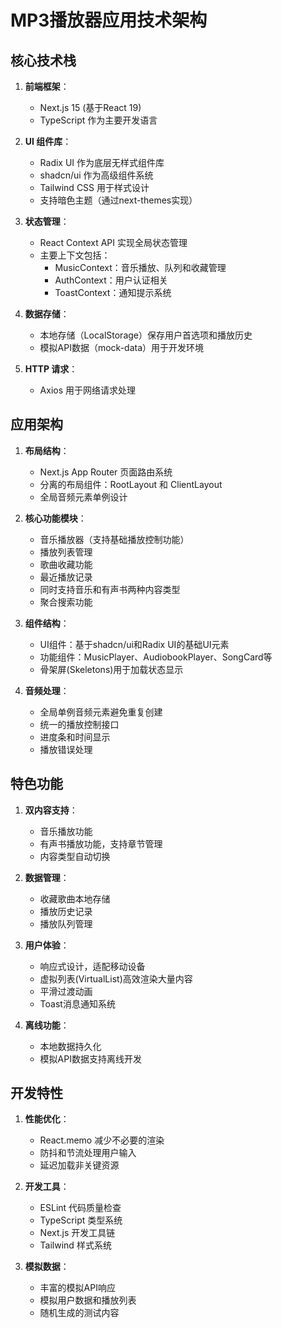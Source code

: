 # MP3播放器应用技术架构

## 核心技术栈

1. **前端框架**：
   - Next.js 15 (基于React 19)
   - TypeScript 作为主要开发语言

2. **UI 组件库**：
   - Radix UI 作为底层无样式组件库
   - shadcn/ui 作为高级组件系统
   - Tailwind CSS 用于样式设计
   - 支持暗色主题（通过next-themes实现）

3. **状态管理**：
   - React Context API 实现全局状态管理
   - 主要上下文包括：
     - MusicContext：音乐播放、队列和收藏管理
     - AuthContext：用户认证相关
     - ToastContext：通知提示系统

4. **数据存储**：
   - 本地存储（LocalStorage）保存用户首选项和播放历史
   - 模拟API数据（mock-data）用于开发环境

5. **HTTP 请求**：
   - Axios 用于网络请求处理

## 应用架构

1. **布局结构**：
   - Next.js App Router 页面路由系统
   - 分离的布局组件：RootLayout 和 ClientLayout
   - 全局音频元素单例设计

2. **核心功能模块**：
   - 音乐播放器（支持基础播放控制功能）
   - 播放列表管理
   - 歌曲收藏功能
   - 最近播放记录
   - 同时支持音乐和有声书两种内容类型
   - 聚合搜索功能

3. **组件结构**：
   - UI组件：基于shadcn/ui和Radix UI的基础UI元素
   - 功能组件：MusicPlayer、AudiobookPlayer、SongCard等
   - 骨架屏(Skeletons)用于加载状态显示

4. **音频处理**：
   - 全局单例音频元素避免重复创建
   - 统一的播放控制接口
   - 进度条和时间显示
   - 播放错误处理

## 特色功能

1. **双内容支持**：
   - 音乐播放功能
   - 有声书播放功能，支持章节管理
   - 内容类型自动切换

2. **数据管理**：
   - 收藏歌曲本地存储
   - 播放历史记录
   - 播放队列管理

3. **用户体验**：
   - 响应式设计，适配移动设备
   - 虚拟列表(VirtualList)高效渲染大量内容
   - 平滑过渡动画
   - Toast消息通知系统

4. **离线功能**：
   - 本地数据持久化
   - 模拟API数据支持离线开发

## 开发特性

1. **性能优化**：
   - React.memo 减少不必要的渲染
   - 防抖和节流处理用户输入
   - 延迟加载非关键资源

2. **开发工具**：
   - ESLint 代码质量检查
   - TypeScript 类型系统
   - Next.js 开发工具链
   - Tailwind 样式系统

3. **模拟数据**：
   - 丰富的模拟API响应
   - 模拟用户数据和播放列表
   - 随机生成的测试内容
 
